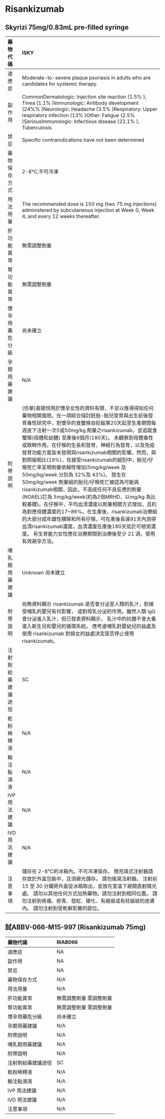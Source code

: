 # Risankizumab

## Skyrizi 75mg/0.83mL pre-filled syringe

| 藥物代碼 | ISKY |
| :--- | :--- |
| 適應症 | Moderate-to-severe plaque psoriasis in adults who are candidates for systemic therapy. |
| 副作用 | CommonDermatologic: Injection site reaction \(1.5% \), Tinea \(1.1% \)Immunologic: Antibody development \(24%% \)Neurologic: Headache \(3.5% \)Respiratory: Upper respiratory infection \(13% \)Other: Fatigue \(2.5% \)SeriousImmunologic: Infectious disease \(22.1% \), Tuberculosis |
| 禁忌 | Specific contraindications have not been determined |
| 藥物保存方式 | 2-8°C,不可冷凍 |
| 用法用量 | The recommended dose is 150 mg \(two 75 mg injections\) administered by subcutaneous injection at Week 0, Week 4, and every 12 weeks thereafter. |
| 肝功能異常 | 無需調整劑量 |
| 腎功能異常 | 無需調整劑量 |
| 懷孕用藥危分級 | 尚未確立 |
| 孕期用藥建議 | N/A |
| 附帶說明 | \[仿單\]喜開悅用於懷孕女性的資料有限，不足以推導得知任何藥物相關風險。在一項綜合探討胚胎-胎兒發育與出生前後發育毒性研究中，對懷孕的食蟹猴自妊娠第20天起至生產期間每週皮下注射一次5或50mg/kg 劑量之risankizumab，並追蹤食蟹猴\(母體和幼體\) 至產後6個月\(180天\)。 未觀察到母體毒性或致畸作用。在仔猴的生長和發育，神經行為發育，以及免疫發育功能方面皆未發現與risankizumab相關的影響。然而，與對照組相比\(19%\)，在接受risankizumab的組別中，胎兒/仔猴死亡率呈現劑量依賴性增加\(5mg/kg/week 及50mg/kg/week 分別為 32%及 43%\)。 發生在 50mg/kg/week 劑量組的胎兒/仔猴死亡被認為可能與risankizumab相關，因此，不造成任何不良反應的劑量\(NOAEL\)訂為 5mg/kg/week\(約為2倍MRHD，以mg/kg 為比較基礎\)。在仔猴中，平均血清濃度以劑量相關方式增加，且約為對應母體濃度的17~86%。在生產後，risankizumab治療組的大部分成年雌性獼猴和所有仔猴，可在產後長達91天內測得血清risankizumab濃度。血清濃度在產後180天低於可檢測濃度。 有生育能力女性應在治療期間到治療後至少 21 週，使用有效避孕方法。 |
| 哺乳期用藥建議 | Unknown 尚未建立 |
| 附帶說明 | 尚無資料顯示 risankizumab 是否會分泌至人類的乳汁，對接受哺乳的嬰兒有何影響， 或對母乳分泌的作用。雖然人類 IgG 會分泌進入乳汁，但已發表資料顯示， 乳汁中的抗體不會大量進入新生兒和嬰兒的循環系統。 應考慮哺乳對嬰幼兒的益處及使用 risankizumab 對婦女的益處決定是否停止使用 risankizumab。 |
| 注射劑給藥建議途徑 | SC |
| 乾粉稀釋液 | N/A |
| 輸注點滴液 | N/A |
| IVP 用法建議 | N/A |
| IVD 用法建議 | N/A |
| 注意事項 | 儲存在 2-8°C的冰箱內。不可冷凍保存。 預充填式注射器請存放於外盒包裝中，且須避光儲存。 請勿搖晃注射器。 注射前 15 至 30 分鐘將外盒從冰箱取出，並放在室溫下避開直射陽光處。 請勿以其他任何方式加熱藥物。請勿注射到相同位置。 請勿注射到疼痛、瘀青、發紅、硬化、有瘢痕或有妊娠紋的皮膚內。 請勿注射到受乾癬影響的部位。 |

## 試ABBV-066-M15-997 \(Risankizumab 75mg\)

| 藥物代碼 | RIAB066 |
| :--- | :--- |
| 適應症 | NA |
| 副作用 | NA |
| 禁忌 | NA |
| 藥物保存方式 | N/A |
| 用法用量 | N/A |
| 肝功能異常 | 無需調整劑量  需調整劑量 |
| 腎功能異常 | 無需調整劑量  需調整劑量 |
| 懷孕用藥危分級 | 尚未確立 |
| 孕期用藥建議 | N/A |
| 附帶說明 | N/A |
| 哺乳期用藥建議 | N/A |
| 附帶說明 | N/A |
| 注射劑給藥建議途徑 | SC |
| 乾粉稀釋液 | N/A |
| 輸注點滴液 | N/A |
| IVP 用法建議 | N/A |
| IVD 用法建議 | N/A |
| 注意事項 | N/A |


